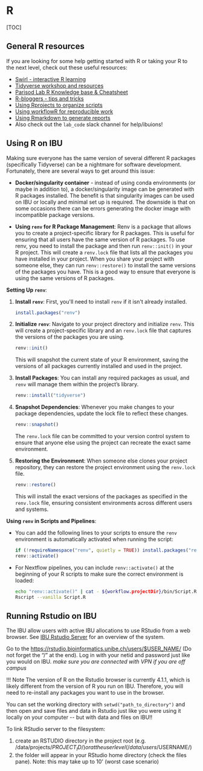 # R

[TOC]

## General R resources

If you are looking for some help getting started with R or taking your R to the next level, check out these useful resources:

* [Swirl - interactive R learning](https://swirlstats.com/students.html)
* [Tidyverse workshop and resources](https://github.com/katiesevans/nuit_tidyverse)
* [Parisod Lab R Knowledge base & Cheatsheet](https://github.com/Parisodlab/code_club/blob/main/R_cheatsheet.md)
* [R-bloggers - tips and tricks](https://www.r-bloggers.com/)
* [Using Rprojects to organize scripts](https://www.r-bloggers.com/2020/01/rstudio-projects-and-working-directories-a-beginners-guide/)
* [Using workflowR for reproducible work](https://www.rdocumentation.org/packages/workflowr/versions/0.7.0)
* [Using Rmarkdown to generate reports](https://rmarkdown.rstudio.com/articles_intro.html)
* Also check out the `lab_code` slack channel for help/ibuions!

## Using R on IBU

Making sure everyone has the same version of several different R packages (specifically Tidyverse) can be a nightmare for software development. Fortunately, there are several ways to get around this issue:

* __Docker/singularity container__ - instead of using conda environments (or maybe in addition to), a docker/singularity image can be generated with R packages installed. The benefit is that singularity images can be used on IBU or locally and minimal set up is required. The downside is that on some occasions there can be errors generating the docker image with incompatible package versions.


* __Using `renv` for R Package Management__: Renv is a package that allows you to create a project-specific library for R packages. This is useful for ensuring that all users have the same version of R packages. To use renv, you need to install the package and then run `renv::init()` in your R project. This will create a `renv.lock` file that lists all the packages you have installed in your project. When you share your project with someone else, they can run `renv::restore()` to install the same versions of the packages you have. This is a good way to ensure that everyone is using the same versions of R packages.

**Setting Up `renv`**: 

1. **Install `renv`**:
   First, you'll need to install `renv` if it isn't already installed.

   ```R
   install.packages("renv")
   ```

2. **Initialize `renv`**:
   Navigate to your project directory and initialize `renv`. This will create a project-specific library and an `renv.lock` file that captures the versions of the packages you are using.

   ```R
   renv::init()
   ```

   This will snapshot the current state of your R environment, saving the versions of all packages currently installed and used in the project.

3. **Install Packages**:
   You can install any required packages as usual, and `renv` will manage them within the project’s library.

   ```R
   renv::install("tidyverse")
   ```

4. **Snapshot Dependencies**:
   Whenever you make changes to your package dependencies, update the lock file to reflect these changes.

   ```R
   renv::snapshot()
   ```

   The `renv.lock` file can be committed to your version control system to ensure that anyone else using the project can recreate the exact same environment.

5. **Restoring the Environment**:
   When someone else clones your project repository, they can restore the project environment using the `renv.lock` file.

   ```R
   renv::restore()
   ```

   This will install the exact versions of the packages as specified in the `renv.lock` file, ensuring consistent environments across different users and systems.

**Using `renv` in Scripts and Pipelines**:

- You can add the following lines to your scripts to ensure the `renv` environment is automatically activated when running the script:

   ```R
   if (!requireNamespace("renv", quietly = TRUE)) install.packages("renv")
   renv::activate()
   ```

- For Nextflow pipelines, you can include `renv::activate()` at the beginning of your R scripts to make sure the correct environment is loaded:

   ```bash
   echo "renv::activate()" | cat - ${workflow.projectDir}/bin/Script.R > Script.R
   Rscript --vanilla Script.R
   ```

## Running Rstudio on IBU

The IBU allow users with active IBU allocations to use RStudio from a web browser. See [IBU Rstudio Server](https://docs.pages.bioinformatics.unibe.ch/cluster-docs/documentation/resources/rstudio_server/) for an overview of the system.

Go to the https://rstudio.bioinformatics.unibe.ch/users/$USER_NAME/ (Do not forget the “/” at the end). Log in with your netid and password just like you would on IBU.
*make sure you are connected with VPN if you are off campus*

!!! Note
	The version of R on the Rstudio browser is currently 4.1.1, which is likely different from the version of R you run on IBU. Therefore, you will need to re-install any packages you want to use in the browser.

You can set the working directory with `setwd("path_to_directory")` and then open and save files and data in Rstudio just like you were using it locally on your computer -- but with data and files on IBU!!

To link RStudio server to the filesystem:
1. create an RSTUDIO directory in the project root (e.g. /data/projects/$PROJECT_ID/) or at the user level (/data/users/$USERNAME/)
2. the folder will appear in your RStudio home directory (check the files pane). Note: this may take up to 10' (worst case scenario)

